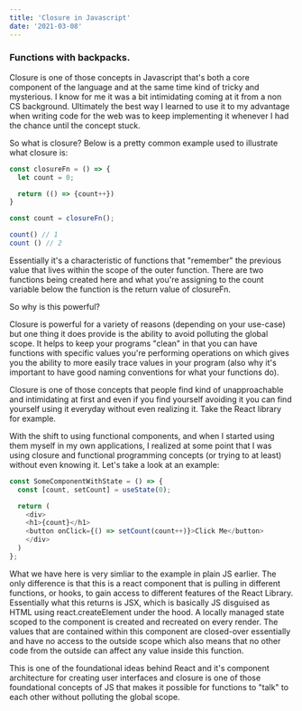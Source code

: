 ```yaml
---
title: 'Closure in Javascript'
date: '2021-03-08'
---
```

### Functions with backpacks.

Closure is one of those concepts in Javascript that's both a core component of the language and at the same time kind of tricky and mysterious. I know for me it was a bit intimidating coming at it from a non CS background. Ultimately the best way I learned to use it to my advantage when writing code for the web was to keep implementing it whenever I had the chance until the concept stuck.

So what is closure? Below is a pretty common example used to illustrate what closure is:

```js
const closureFn = () => {
  let count = 0;

  return (() => {count++})
}

const count = closureFn();

count() // 1
count () // 2
```
Essentially it's a characteristic of functions that "remember" the previous value that lives within the scope of the outer function. There are two functions being created here and what you're assigning to the count variable below the function is the return value of closureFn.

So why is this powerful? 

Closure is powerful for a variety of reasons (depending on your use-case) but one thing it does provide is the ability to avoid polluting the global scope. It helps to keep your programs "clean" in that you can have functions with specific values you're performing operations on which gives you the ability to more easily trace values in your program (also why it's important to have good naming conventions for what your functions do).

Closure is one of those concepts that people find kind of unapproachable and intimidating at first and even if you find yourself avoiding it you can find yourself using it everyday without even realizing it. Take the React library for example. 

With the shift to using functional components, and when I started using them myself in my own applications, I realized at some point that I was using closure and functional programming concepts (or trying to at least) without even knowing it. Let's take a look at an example:

```js
const SomeComponentWithState = () => {
  const [count, setCount] = useState(0);

  return (
    <div>
    <h1>{count}</h1>
    <button onClick={() => setCount(count++)}>Click Me</button>
    </div>
  )
};
```

What we have here is very simliar to the example in plain JS earlier. The only difference is that this is a react component that is pulling in different functions, or hooks, to gain access to different features of the React Library. Essentially what this returns is JSX, which is basically JS disguised as HTML using react.createElement under the hood. A locally managed state scoped to the component is created and recreated on every render. The values that are contained within this component are closed-over essentially and have no access to the outside scope which also means that no other code from the outside can affect any value inside this function.

This is one of the foundational ideas behind React and it's component architecture for creating user interfaces and closure is one of those foundational concepts of JS that makes it possible for functions to "talk" to each other without polluting the global scope.